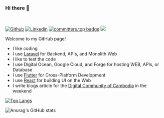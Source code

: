 ### Hi there 👋 


<br>

[![Github](https://img.shields.io/badge/-Github-000?style=flat&logo=Github&logoColor=white)](https://github.com/Re4ch-Jay)
[![Linkedin](https://img.shields.io/badge/-LinkedIn-blue?style=flat&logo=Linkedin&logoColor=white)](https://www.linkedin.com/in/panhareach-phat-0a5897249/)
[![committers.top badge](https://user-badge.committers.top/cambodia/Re4ch-Jay.svg)](https://user-badge.committers.top/cambodia/Re4ch-Jay) 
<a href="https://github.com/Re4ch-Jay/">
   <img src="https://komarev.com/ghpvc/?username=Re4ch-Jay">
</a>
<br>

Welcome to my GitHub page! 

- I like coding
- I use <a href="https://laravel.com/">Laravel</a> for Backend, APIs, and Monolith Web
- I like to test the code
- I use Digital Ocean, Google Cloud, and Forge for hosting WEB, APIs, or Database
- I use <a href="https://flutter.dev/">Flutter</a> for Cross-Platform Development
- I use <a href="https://react.dev/">React</a> for building UI on the Web
- I write blogs article for the <a href="https://dcc.gov.kh/">Digital Community of Cambodia</a> in the weekend

<div style="align: right">

[![Top Langs](https://github-readme-stats.vercel.app/api/top-langs/?username=Re4ch-Jay&layout=compact&theme=transparent&langs_count=10)](https://github.com/anuraghazra/github-readme-stats)

</div>

<div style="align: right">

![Anurag's GitHub stats](https://github-readme-stats.vercel.app/api?username=Re4ch-Jay&show_icons=true&theme=transparent)

</div>
<!---
Re4ch-Jay/Re4ch-Jay is a ✨ special ✨ repository because its `README.md` (this file) appears on your GitHub profile.
You can click the Preview link to take a look at your changes.
--->
